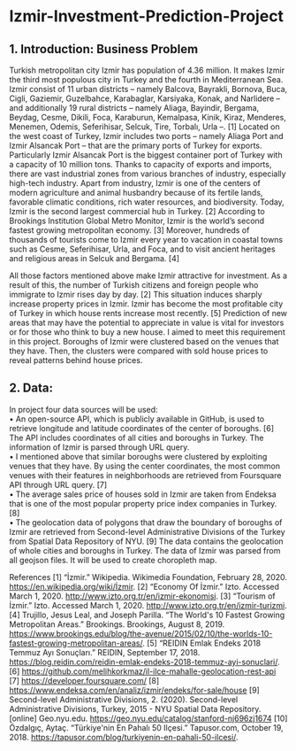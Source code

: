 # Izmir-Investment-Prediction-Project

## 1. Introduction: Business Problem
Turkish metropolitan city Izmir has population of 4.36 million. It makes Izmir the third most populous city in Turkey and the fourth in Mediterranean Sea. Izmir consist of 11 urban districts – namely Balcova, Bayrakli, Bornova, Buca, Cigli, Gaziemir, Guzelbahce, Karabaglar, Karsiyaka, Konak, and Narlidere – and additionally 19 rural districts – namely Aliaga, Bayindir, Bergama, Beydag, Cesme, Dikili, Foca, Karaburun, Kemalpasa, Kinik, Kiraz, Menderes, Menemen, Odemis, Seferihisar, Selcuk, Tire, Torbalı, Urla –. [1]
Located on the west coast of Turkey, Izmir includes two ports – namely Aliaga Port and Izmir Alsancak Port – that are the primary ports of Turkey for exports. Particularly Izmir Alsancak Port is the biggest container port of Turkey with a capacity of 10 million tons. Thanks to capacity of exports and imports, there are vast industrial zones from various branches of industry, especially high-tech industry. Apart from industry, Izmir is one of the centers of modern agriculture and animal husbandry because of its fertile lands, favorable climatic conditions, rich water resources, and biodiversity. Today, Izmir is the second largest commercial hub in Turkey. [2] According to Brookings Institution Global Metro Monitor, Izmir is the world’s second fastest growing metropolitan economy. [3] Moreover, hundreds of thousands of tourists come to Izmir every year to vacation in coastal towns such as Cesme, Seferihisar, Urla, and Foca, and to visit ancient heritages and religious areas in Selcuk and Bergama. [4] 

All those factors mentioned above make Izmir attractive for investment. As a result of this, the number of Turkish citizens and foreign people who immigrate to Izmir rises day by day. [2] This situation induces sharply increase property prices in Izmir. Izmir has become the most profitable city of Turkey in which house rents increase most recently. [5] Prediction of new areas that may have the potential to appreciate in value is vital for investors or for those who think to buy a new house. I aimed to meet this requirement in this project. Boroughs of Izmir were clustered based on the venues that they have. Then, the clusters were compared with sold house prices to reveal patterns behind house prices.

## 2. Data:
In project four data sources will be used:  
•	An open-source API, which is publicly available in GitHub, is used to retrieve longitude and latitude coordinates of the center of boroughs. [6] The API includes coordinates of all cities and boroughs in Turkey. The information of Izmir is parsed through URL query.  
•	I mentioned above that similar boroughs were clustered by exploiting venues that they have. By using the center coordinates, the most common venues with their features in neighborhoods are retrieved from Foursquare API through URL query. [7]  
•	The average sales price of houses sold in Izmir are taken from Endeksa that is one of the most popular property price index companies in Turkey. [8]  
•	The geolocation data of polygons that draw the boundary of boroughs of Izmir are retrieved from Second-level Administrative Divisions of the Turkey from Spatial Data Repository of NYU. [9] The data contains the geolocation of whole cities and boroughs in Turkey. The data of Izmir was parsed from all geojson files. It will be used to create choropleth map.

References
[1] “İzmir.” Wikipedia. Wikimedia Foundation, February 28, 2020. https://en.wikipedia.org/wiki/İzmir. 
[2] “Economy Of İzmir.” Izto. Accessed March 1, 2020. http://www.izto.org.tr/en/izmir-ekonomisi.
[3] “Tourism of İzmir.” Izto. Accessed March 1, 2020. http://www.izto.org.tr/en/izmir-turizmi.
[4] Trujillo, Jesus Leal, and Joseph Parilla. “The World's 10 Fastest Growing Metropolitan Areas.” Brookings. Brookings, August 8, 2019. https://www.brookings.edu/blog/the-avenue/2015/02/10/the-worlds-10-fastest-growing-metropolitan-areas/.
[5] “REIDIN Emlak Endeks 2018 Temmuz Ayı Sonuçları.” REIDIN, September 17, 2018. https://blog.reidin.com/reidin-emlak-endeks-2018-temmuz-ayi-sonuclari/.
[6] https://github.com/melihkorkmaz/il-ilce-mahalle-geolocation-rest-api
[7] https://developer.foursquare.com/
[8] https://www.endeksa.com/en/analiz/izmir/endeks/for-sale/house
[9] Second-level Administrative Divisions, 2. (2020). Second-level Administrative Divisions, Turkey, 2015 - NYU Spatial Data Repository. [online] Geo.nyu.edu. https://geo.nyu.edu/catalog/stanford-nj696zj1674
[10] Özdalgıç, Aytaç. “Türkiye'nin En Pahalı 50 Ilçesi.” Tapusor.com, October 19, 2018. https://tapusor.com/blog/turkiyenin-en-pahali-50-ilcesi/.
